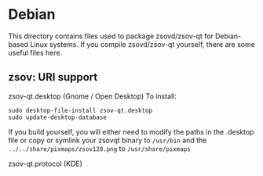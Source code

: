 
Debian
====================
This directory contains files used to package zsovd/zsov-qt
for Debian-based Linux systems. If you compile zsovd/zsov-qt yourself, there are some useful files here.

## zsov: URI support ##


zsov-qt.desktop  (Gnome / Open Desktop)
To install:

	sudo desktop-file-install zsov-qt.desktop
	sudo update-desktop-database

If you build yourself, you will either need to modify the paths in
the .desktop file or copy or symlink your zsovqt binary to `/usr/bin`
and the `../../share/pixmaps/zsov128.png` to `/usr/share/pixmaps`

zsov-qt.protocol (KDE)

